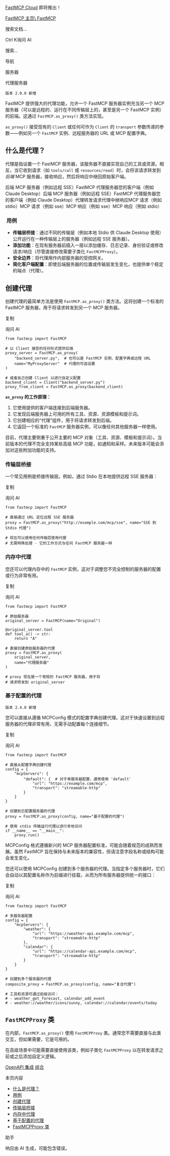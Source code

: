 [FastMCP Cloud](https://fastmcp.link/x0Kyhy2) 即将推出！

[FastMCP 主页\\
FastMCP](https://gofastmcp.com/)

搜索文档...

Ctrl K询问 AI

搜索...

导航

服务器

代理服务器

`版本 2.0.0 新增`

FastMCP 提供强大的代理功能，允许一个 FastMCP 服务器实例充当另一个 MCP 服务器（可以是远程的、运行在不同传输层上的，甚至是另一个 FastMCP 实例）的前端。这通过 `FastMCP.as_proxy()` 类方法实现。

`as_proxy()` 接受现有的 `Client` 或任何可作为 `Client` 的 `transport` 参数传递的参数——例如另一个 `FastMCP` 实例、远程服务器的 URL 或 MCP 配置字典。

## [​](https://gofastmcp.com/servers/proxy\#what-is-proxying%3F) 什么是代理？

代理是指设置一个 FastMCP 服务器，该服务器不直接实现自己的工具或资源。相反，当它收到请求（如 `tools/call` 或 `resources/read`）时，会将该请求转发到 _后端_ MCP 服务器，接收响应，然后将响应中继回原始客户端。

后端 MCP 服务器（例如远程 SSE）FastMCP 代理服务器您的客户端（例如 Claude Desktop）后端 MCP 服务器（例如远程 SSE）FastMCP 代理服务器您的客户端（例如 Claude Desktop）代理转发请求代理中继响应MCP 请求（例如 stdio）MCP 请求（例如 sse）MCP 响应（例如 sse）MCP 响应（例如 stdio）

### [​](https://gofastmcp.com/servers/proxy\#use-cases) 用例

- **传输层桥接**：通过不同的传输层（例如本地 Stdio 供 Claude Desktop 使用）公开运行在一种传输层上的服务器（例如远程 SSE 服务器）。
- **添加功能**：在现有服务器前插入一层以添加缓存、日志记录、身份验证或修改请求/响应（尽管直接修改需要子类化 `FastMCPProxy`）。
- **安全边界**：将代理用作内部服务器的受控网关。
- **简化客户端配置**：即使后端服务器的位置或传输层发生变化，也提供单个稳定的端点（代理）。

## [​](https://gofastmcp.com/servers/proxy\#creating-a-proxy) 创建代理

创建代理的最简单方法是使用 `FastMCP.as_proxy()` 类方法。这将创建一个标准的 FastMCP 服务器，用于将请求转发到另一个 MCP 服务器。

复制

询问 AI

```
from fastmcp import FastMCP

# 以 Client 接受的任何形式提供后端
proxy_server = FastMCP.as_proxy(
    "backend_server.py",  # 也可以是 FastMCP 实例、配置字典或远程 URL
    name="MyProxyServer"  # 代理的可选设置
)

# 或者自己创建 Client 以进行自定义配置
backend_client = Client("backend_server.py")
proxy_from_client = FastMCP.as_proxy(backend_client)

```

**`as_proxy` 的工作原理：**

1. 它使用提供的客户端连接到后端服务器。
2. 它发现后端服务器上可用的所有工具、资源、资源模板和提示词。
3. 它创建相应的“代理”组件，用于将请求转发到后端。
4. 它返回一个标准的 `FastMCP` 服务器实例，可以像任何其他服务器一样使用。

目前，代理主要侧重于公开主要的 MCP 对象（工具、资源、模板和提示词）。当前版本的代理不完全支持某些高级 MCP 功能，如通知和采样。未来版本可能会添加对这些附加功能的支持。

### [​](https://gofastmcp.com/servers/proxy\#bridging-transports) 传输层桥接

一个常见用例是桥接传输层。例如，通过 Stdio 在本地提供远程 SSE 服务器：

复制

询问 AI

```
from fastmcp import FastMCP

# 直接通过 URL 定位远程 SSE 服务器
proxy = FastMCP.as_proxy("http://example.com/mcp/sse", name="SSE 到 Stdio 代理")

# 现在可以使用任何传输层使用代理
# 无需特殊处理 - 它的工作方式与任何 FastMCP 服务器一样

```

### [​](https://gofastmcp.com/servers/proxy\#in-memory-proxies) 内存中代理

您还可以代理内存中的 `FastMCP` 实例，这对于调整您不完全控制的服务器的配置或行为非常有用。

复制

询问 AI

```
from fastmcp import FastMCP

# 原始服务器
original_server = FastMCP(name="Original")

@original_server.tool
def tool_a() -> str:
    return "A"

# 直接创建原始服务器的代理
proxy = FastMCP.as_proxy(
    original_server,
    name="代理服务器"
)

# proxy 现在是一个常规的 FastMCP 服务器，用于将
# 请求转发到 original_server

```

### [​](https://gofastmcp.com/servers/proxy\#configuration-based-proxies) 基于配置的代理

`版本 2.4.0 新增`

您可以直接从遵循 MCPConfig 模式的配置字典创建代理。这对于快速设置到远程服务器的代理非常有用，无需手动配置每个连接细节。

复制

询问 AI

```
from fastmcp import FastMCP

# 直接从配置字典创建代理
config = {
    "mcpServers": {
        "default": {  # 对于单服务器配置，通常使用 'default'
            "url": "https://example.com/mcp",
            "transport": "streamable-http"
        }
    }
}

# 创建到已配置服务器的代理
proxy = FastMCP.as_proxy(config, name="基于配置的代理")

# 使用 stdio 传输运行代理以进行本地访问
if __name__ == "__main__":
    proxy.run()

```

MCPConfig 格式遵循新兴的 MCP 服务器配置标准，可能会随着规范的成熟而发展。虽然 FastMCP 旨在保持与未来版本的兼容性，但请注意字段名称或结构可能会发生变化。

您还可以使用 MCPConfig 创建到多个服务器的代理。当指定多个服务器时，它们会自动以其配置名称作为前缀进行挂载，从而为所有服务器提供统一的接口：

复制

询问 AI

```
from fastmcp import FastMCP

# 多服务器配置
config = {
    "mcpServers": {
        "weather": {
            "url": "https://weather-api.example.com/mcp",
            "transport": "streamable-http"
        },
        "calendar": {
            "url": "https://calendar-api.example.com/mcp",
            "transport": "streamable-http"
        }
    }
}

# 创建到多个服务器的代理
composite_proxy = FastMCP.as_proxy(config, name="复合代理")

# 工具和资源可通过前缀访问：
# - weather_get_forecast, calendar_add_event
# - weather://weather/icons/sunny, calendar://calendar/events/today

```

## [​](https://gofastmcp.com/servers/proxy\#fastmcpproxy-class) `FastMCPProxy` 类

在内部，`FastMCP.as_proxy()` 使用 `FastMCPProxy` 类。通常您不需要直接与此类交互，但如果需要，它是可用的。

在高级场景中可能需要直接使用该类，例如子类化 `FastMCPProxy` 以在转发请求之前或之后添加自定义逻辑。

[OpenAPI 集成](https://gofastmcp.com/servers/openapi) [组合](https://gofastmcp.com/servers/composition)

本页内容

- [什么是代理？](https://gofastmcp.com/servers/proxy#what-is-proxying%3F)
- [用例](https://gofastmcp.com/servers/proxy#use-cases)
- [创建代理](https://gofastmcp.com/servers/proxy#creating-a-proxy)
- [传输层桥接](https://gofastmcp.com/servers/proxy#bridging-transports)
- [内存中代理](https://gofastmcp.com/servers/proxy#in-memory-proxies)
- [基于配置的代理](https://gofastmcp.com/servers/proxy#configuration-based-proxies)
- [FastMCPProxy 类](https://gofastmcp.com/servers/proxy#fastmcpproxy-class)

助手

响应由 AI 生成，可能包含错误。